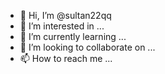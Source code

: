 - 👋 Hi, I’m @sultan22qq
- 👀 I’m interested in ...
- 🌱 I’m currently learning ...
- 💞️ I’m looking to collaborate on ...
- 📫 How to reach me ...

<!---
sultan22qq/sultan22qq is a ✨ special ✨ repository because its `README.md` (this file) appears on your GitHub profile.
You can click the Preview link to take a look at your changes.
--->
